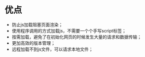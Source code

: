 # 优点
- 防止js加载阻塞页面渲染；
- 使用程序调用的方式加载js，不需要一个个手写script标签；
- 按需加载，避免了在初始化网页的时候发生大量的请求和数据传输；
- 更加高效的版本管理；
- 远程加载不到js文件，可以请求本地文件；